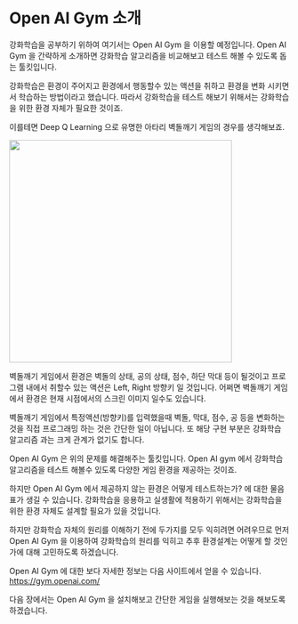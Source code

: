 # Open AI Gym 소개

강화학습을 공부하기 위하여 여기서는 Open AI Gym 을 이용할 예정입니다. Open AI Gym 을 간략하게 소개하면 강화학습 알고리즘을 비교해보고 테스트 해볼 수 있도록 돕는 툴킷입니다.

강화학습은 환경이 주어지고 환경에서 행동할수 있는 액션을 취하고 환경을 변화 시키면서 학습하는 방법이라고 했습니다. 따라서 강화학습을 테스트 해보기 위해서는 강화학습을 위한 환경 자체가 필요한 것이죠.

이를테면 Deep Q Learning 으로 유명한 아타리 벽돌깨기 게임의 경우를 생각해보죠. 

<img src="http://postfiles4.naver.net/MjAxNzAyMjRfNiAg/MDAxNDg3OTE3NTkzMTQ4.Bpw-Zaftf6euLuaZID3JsVLpO_U5rAV3tcG92Qv6kVcg.dEVpR9Qzs-eyHKKribhwmKCG0zxn2D-OKwWvve86FjIg.PNG.akj61300/atari.png?type=w2" width="400px" />

벽돌깨기 게임에서 환경은 벽돌의 상태, 공의 상태, 점수, 하단 막대 등이 될것이고 프로그램 내에서 취할수 있는 액션은 Left, Right 방향키 일 것입니다. 어쩌면 벽돌깨기 게임에서 환경은 현재 시점에서의 스크린 이미지 일수도 있습니다.

벽돌깨기 게임에서 특정액션(방향키)를 입력했을때 벽돌, 막대, 점수, 공 등을 변화하는 것을 직접 프로그래밍 하는 것은 간단한 일이 아닙니다. 또 해당 구현 부분은 강화학습 알고리즘 과는 크게 관계가 없기도 합니다.

Open AI Gym 은 위의 문제를 해결해주는 툴킷입니다. Open AI gym 에서 강화학습 알고리즘을 테스트 해볼수 있도록 다양한 게임 환경을 제공하는 것이죠. 

하지만 Open AI Gym 에서 제공하지 않는 환경은 어떻게 테스트하는가? 에 대한 물음표가 생길 수 있습니다. 강화학습을 응용하고 실생활에 적용하기 위해서는 강화학습을 위한 환경 자체도 설계할 필요가 있을 것입니다. 

하지만 강화학습 자체의 원리를 이해하기 전에 두가지를 모두 익히려면 어려우므로 먼저 Open AI Gym 을 이용하여 강화학습의 원리를 익히고 추후 환경설계는 어떻게 할 것인가에 대해 고민하도록 하겠습니다.

Open AI Gym 에 대한 보다 자세한 정보는 다음 사이트에서 얻을 수 있습니다.
https://gym.openai.com/

다음 장에서는 Open AI Gym 을 설치해보고 간단한 게임을 실행해보는 것을 해보도록 하겠습니다.
